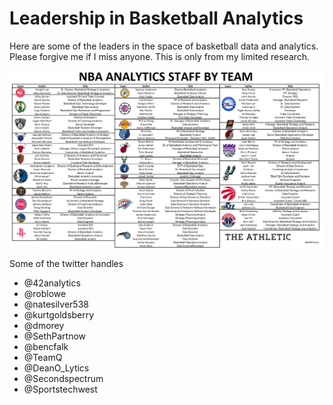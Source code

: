 # Leadership in Basketball Analytics 

Here are some of the leaders in the space of basketball data and analytics.  Please forgive me if I miss anyone.  This is only from my limited research.  

![](https://github.com/rashadwest/rashadwest.github.io/blob/master/_posts/NBA-analytics-staffers-8-3.png)


Some of the twitter handles
- @42analytics 
- @roblowe 
- @natesilver538 
- @kurtgoldsberry
- @dmorey 
- @SethPartnow
- @bencfalk
- @TeamQ
- @DeanO_Lytics
- @Secondspectrum
- @Sportstechwest

